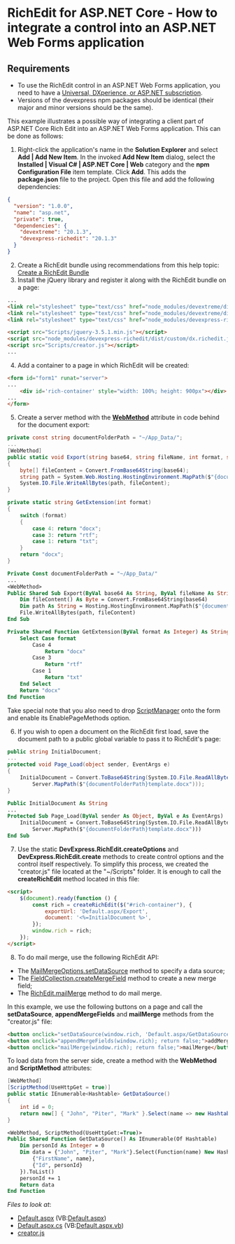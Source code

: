 # RichEdit for ASP.NET Core - How to integrate a control into an ASP.NET Web Forms application

## Requirements
* To use the RichEdit control in an ASP.NET Web Forms application, you need to have a [Universal, DXperience, or ASP.NET subscription](https://www.devexpress.com/buy/net/).
* Versions of the devexpress npm packages should be identical (their major and minor versions should be the same).

This example illustrates a possible way of integrating a client part of ASP.NET Core Rich Edit into an ASP.NET Web Forms application. This can be done as follows:
1. Right-click the application's name in the **Solution Explorer** and select **Add | Add New Item**. In the invoked **Add New Item** dialog, select the **Installed | Visual C# | ASP.NET Core | Web** category and the **npm Configuration File** item template. Click **Add**.
This adds the **package.json** file to the project. Open this file and add the following dependencies:
```json
{
  "version": "1.0.0",
  "name": "asp.net",
  "private": true,
  "dependencies": {
    "devextreme": "20.1.3",
    "devexpress-richedit": "20.1.3"
  }
}
```

2. Create a RichEdit bundle using recommendations from this help topic: [Create a RichEdit Bundle](https://docs.devexpress.com/AspNetCore/401721/office-inspired-controls/get-started/richedit-bundle#create-a-richedit-bundle) 
3. Install the jQuery library and register it along with the RichEdit bundle on a page:

```html
...
<link rel="stylesheet" type="text/css" href="node_modules/devextreme/dist/css/dx.common.css" />
<link rel="stylesheet" type="text/css" href="node_modules/devextreme/dist/css/dx.light.compact.css" />
<link rel="stylesheet" type="text/css" href="node_modules/devexpress-richedit/dist/dx.richedit.css" />

<script src="Scripts/jquery-3.5.1.min.js"></script>
<script src="node_modules/devexpress-richedit/dist/custom/dx.richedit.js"></script>
<script src="Scripts/creator.js"></script>
...
```

4. Add a container to a page in which RichEdit will be created:

```aspx
<form id="form1" runat="server">
...
	<div id='rich-container' style="width: 100%; height: 900px"></div>
...
</form>
```

5. Create a server method with the **[WebMethod](https://docs.microsoft.com/en-us/aspnet/web-forms/overview/older-versions-getting-started/aspnet-ajax/understanding-asp-net-ajax-web-services)** attribute in code behind for the document export:

```cs
private const string documentFolderPath = "~/App_Data/";
...
[WebMethod]
public static void Export(string base64, string fileName, int format, string reason)
{
	byte[] fileContent = Convert.FromBase64String(base64);
	string path = System.Web.Hosting.HostingEnvironment.MapPath($"{documentFolderPath}{fileName}.{GetExtension(format)}");
	System.IO.File.WriteAllBytes(path, fileContent);
}

private static string GetExtension(int format)
{
	switch (format)
	{
		case 4: return "docx";
		case 3: return "rtf";
		case 1: return "txt";
	}
	return "docx";
}
```

```vb
Private Const documentFolderPath = "~/App_Data/"
...
<WebMethod>
Public Shared Sub Export(ByVal base64 As String, ByVal fileName As String, ByVal format As Integer, ByVal reason As String)
	Dim fileContent() As Byte = Convert.FromBase64String(base64)
	Dim path As String = Hosting.HostingEnvironment.MapPath($"{documentFolderPath}{fileName}.{GetExtension(format)}")
	File.WriteAllBytes(path, fileContent)
End Sub

Private Shared Function GetExtension(ByVal format As Integer) As String
	Select Case format
		Case 4
			Return "docx"
		Case 3
			Return "rtf"
		Case 1
			Return "txt"
	End Select
	Return "docx"
End Function
```

Take special note that you also need to drop [ScriptManager](https://docs.microsoft.com/en-us/dotnet/api/system.web.ui.scriptmanager?view=netframework-4.8) onto the form and enable its EnablePageMethods option.

6. If you wish to open a document on the RichEdit first load, save the document path to a public global variable to pass it to RichEdit's page:

```cs
public string InitialDocument;
...
protected void Page_Load(object sender, EventArgs e)
{
	InitialDocument = Convert.ToBase64String(System.IO.File.ReadAllBytes(
		Server.MapPath($"{documentFolderPath}template.docx")));
}
```  

```vb
Public InitialDocument As String
...
Protected Sub Page_Load(ByVal sender As Object, ByVal e As EventArgs)
	InitialDocument = Convert.ToBase64String(System.IO.File.ReadAllBytes(
		Server.MapPath($"{documentFolderPath}template.docx")))
End Sub
```

7. Use the static **DevExpress.RichEdit.createOptions** and **DevExpress.RichEdit.create** methods to create control options and the control itself respectively. To simplify this process, we created the "creator.js" file located at the "~/Scripts" folder.
It is enough to call the **createRichEdit** method located in this file:

```html
<script>
    $(document).ready(function () {
		const rich = createRichEdit($("#rich-container"), {
			exportUrl: 'Default.aspx/Export',
			document: '<%=InitialDocument %>',
		});
		window.rich = rich;
	});
</script>
```

8. To do mail merge, use the following RichEdit API:

* The [MailMergeOptions.setDataSource](https://docs.devexpress.com/AspNetCore/js-DevExpress.RichEdit.MailMergeOptions#js_devexpress_richedit_mailmergeoptions_setdatasource_datasource_) method to specify a data source;
* The [FieldCollection.createMergeField](https://docs.devexpress.com/AspNetCore/js-DevExpress.RichEdit.FieldCollection?p=netframework#js_devexpress_richedit_fieldcollection_createmergefield_position_name_) method to create a new merge field;
* The [RichEdit.mailMerge](https://docs.devexpress.com/AspNetCore/js-DevExpress.RichEdit.RichEdit?p=netframework#js_devexpress_richedit_richedit_mailmerge_callback_) method to do mail merge.

In this example, we use the following buttons on a page and call the **setDataSource**, **appendMergeFields** and **mailMerge** methods from the "creator.js" file:

```html
<button onclick="setDataSource(window.rich, 'Default.aspx/GetDataSource'); return false;">setDataSource</button>
<button onclick="appendMergeFields(window.rich); return false;">addMergeFields</button>
<button onclick="mailMerge(window.rich); return false;">mailMerge</button>
```

To load data from the server side, create a method with the **WebMethod** and **ScriptMethod** attributes:

```cs
[WebMethod]
[ScriptMethod(UseHttpGet = true)]
public static IEnumerable<Hashtable> GetDataSource()
{
	int id = 0;
	return new[] { "John", "Piter", "Mark" }.Select(name => new Hashtable() { { "FirstName", name }, { "Id", id++ } }).ToList();
}
```

```vb
<WebMethod, ScriptMethod(UseHttpGet:=True)>
Public Shared Function GetDataSource() As IEnumerable(Of Hashtable)
	Dim personId As Integer = 0
	Dim data = {"John", "Piter", "Mark"}.Select(Function(name) New Hashtable() From {
		{"FirstName", name},
		{"Id", personId}
	}).ToList()
	personId += 1
	Return data
End Function
```

<!-- default file list -->
*Files to look at*:

* [Default.aspx](./CS/RichWebForms/Default.aspx) (VB:[Default.aspx](./VB/RichWebForms/Default.aspx))
* [Default.aspx.cs](./CS/RichWebForms/Default.aspx.cs) (VB:[Default.aspx.vb](./VB/RichWebForms/Default.aspx.vb))
* [creator.js](./CS/RichWebForms/Scripts/creator.js)
<!-- default file list end -->
